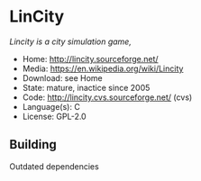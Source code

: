 # LinCity

_Lincity is a city simulation game,_

- Home: http://lincity.sourceforge.net/
- Media: https://en.wikipedia.org/wiki/Lincity
- Download: see Home
- State: mature, inactice since 2005
- Code: http://lincity.cvs.sourceforge.net/ (cvs)
- Language(s): C
- License: GPL-2.0

## Building

Outdated dependencies

